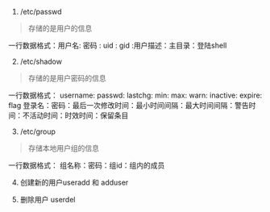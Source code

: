 1. /etc/passwd
> 存储的是用户的信息

一行数据格式：用户名: 密码 : uid  : gid :用户描述：主目录：登陆shell

2. /etc/shadow
> 存储的是用户密码的信息

一行数据格式： username: passwd: lastchg: min: max: warn: inactive: expire: flag
登录名：密码：最后一次修改时间：最小时间间隔：最大时间间隔：警告时间：不活动时间：时效时间：保留条目

3. /etc/group
> 存储本地用户组的信息

一行数据格式： 组名称：密码：组id：组内的成员

4. 创建新的用户useradd 和 adduser

5. 删除用户
userdel
